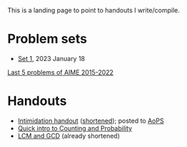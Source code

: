 This is a landing page to point to handouts I write/compile.

# Problem sets

- [Set 1](pset-1.pdf), 2023 January 18

[Last 5 problems of AIME 2015-2022](AIMElast5.pdf)

# Handouts

- [Intimidation handout](intimidation.pdf) ([shortened](intimidation-lecture.pdf)); posted to [AoPS](https://artofproblemsolving.com/community/c5h2984461)
- [Quick intro to Counting and Probability](introcombo-lecture.pdf)
- [LCM and GCD](lcmgcd-lecture.pdf) (already shortened)
